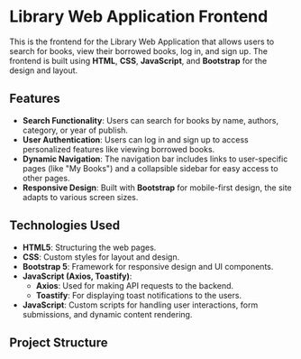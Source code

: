 # Library Web Application Frontend

This is the frontend for the Library Web Application that allows users to search for books, view their borrowed books, log in, and sign up. The frontend is built using **HTML**, **CSS**, **JavaScript**, and **Bootstrap** for the design and layout.

## Features

- **Search Functionality**: Users can search for books by name, authors, category, or year of publish.
- **User Authentication**: Users can log in and sign up to access personalized features like viewing borrowed books.
- **Dynamic Navigation**: The navigation bar includes links to user-specific pages (like "My Books") and a collapsible sidebar for easy access to other pages.
- **Responsive Design**: Built with **Bootstrap** for mobile-first design, the site adapts to various screen sizes.

## Technologies Used

- **HTML5**: Structuring the web pages.
- **CSS**: Custom styles for layout and design.
- **Bootstrap 5**: Framework for responsive design and UI components.
- **JavaScript (Axios, Toastify)**: 
  - **Axios**: Used for making API requests to the backend.
  - **Toastify**: For displaying toast notifications to the users.
- **JavaScript**: Custom scripts for handling user interactions, form submissions, and dynamic content rendering.

## Project Structure

